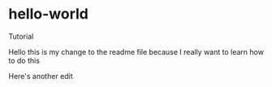 # hello-world
Tutorial

Hello this is my change to the readme file because I really want to learn how to do this

Here's another edit
